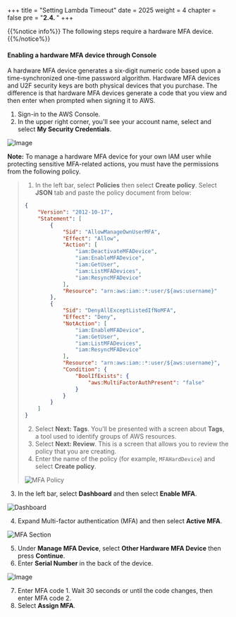 +++
title = "Setting Lambda Timeout"
date = 2025
weight = 4
chapter = false
pre = "<b>2.4. </b>"
+++

{{%notice info%}}
The following steps require a hardware MFA device.
{{%/notice%}}

#### Enabling a hardware MFA device through Console

A hardware MFA device generates a six-digit numeric code based upon a time-synchronized one-time password algorithm.
Hardware MFA devices and U2F security keys are both physical devices that you purchase. The difference is that hardware MFA devices generate a code that you view and then enter when prompted when signing it to AWS.

1. Sign-in to the AWS Console.
2. In the upper right corner, you'll see your account name, select and select **My Security Credentials**.

![Image](/images/1-account-setup/MySecurity_v1.png?width=15pc)

**Note:** To manage a hardware MFA device for your own IAM user while protecting sensitive MFA-related actions, you must have the permissions from the following policy.

<!-- policy not associated with user -->

> 1. In the left bar, select **Policies** then select **Create policy**. Select **JSON** tab and paste the policy document from below:
>
> ```json
> {
>     "Version": "2012-10-17",
>     "Statement": [
>         {
>             "Sid": "AllowManageOwnUserMFA",
>             "Effect": "Allow",
>             "Action": [
>                 "iam:DeactivateMFADevice",
>                 "iam:EnableMFADevice",
>                 "iam:GetUser",
>                 "iam:ListMFADevices",
>                 "iam:ResyncMFADevice"
>             ],
>             "Resource": "arn:aws:iam::*:user/${aws:username}"
>         },
>         {
>             "Sid": "DenyAllExceptListedIfNoMFA",
>             "Effect": "Deny",
>             "NotAction": [
>                 "iam:EnableMFADevice",
>                 "iam:GetUser",
>                 "iam:ListMFADevices",
>                 "iam:ResyncMFADevice"
>             ],
>             "Resource": "arn:aws:iam::*:user/${aws:username}",
>             "Condition": {
>                 "BoolIfExists": {
>                     "aws:MultiFactorAuthPresent": "false"
>                 }
>             }
>         }
>     ]
> }
> ```
>
> 2. Select **Next: Tags**. You'll be presented with a screen about **Tags**, a tool used to identify groups of AWS resources.
> 3. Select **Next: Review**. This is a screen that allows you to review the policy that you are creating.
> 4. Enter the name of the policy (for example, `MFAHardDevice`) and select **Create policy**.
>
> ![MFA Policy](/images/1-account-setup/MFAPolicy.png?width=90pc)

3. In the left bar, select **Dashboard** and then select **Enable MFA**.

![Dashboard](/images/1-account-setup/Dashboard.png?width=90pc)

4. Expand Multi-factor authentication (MFA) and then select **Active MFA**.

![MFA Section](/images/1-account-setup/MFA.png?width=90pc)

5. Under **Manage MFA Device**, select **Other Hardware MFA Device** then press **Continue**.
6. Enter **Serial Number** in the back of the device.

![Image](/images/1-account-setup/HardwareMFA.png?width=30pc)

7. Enter MFA code 1. Wait 30 seconds or until the code changes, then enter MFA code 2.
8. Select **Assign MFA**.
